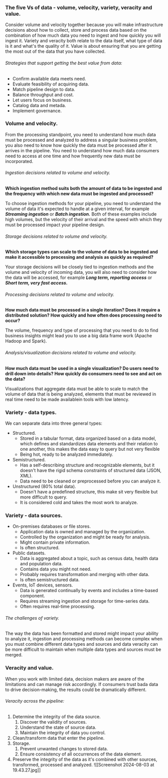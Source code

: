 ### The five Vs of data - volume, velocity, variety, veracity and value.
Consider volume and velocity together because you will make infrastructure decisions about how to collect, store and process data based on the combination of how much data you need to ingest and how quickly you will ingest it.
Variety and veracity both relate to the data itself, what type of data is it and what's the quality of it.
Value is about ensuring that you are getting the most out of the data that you have collected.
###### Strategies that support getting the best value from data:
- Confirm available data meets need.
- Evaluate feasibility of acquiring data.
- Match pipeline design to data.
- Balance throughput and cost.
- Let users focus on business.
- Catalog data and metada.
- Implement governance.
### Volume and velocity.
From the processing standpoint, you need to understand how much data must be processed and analyzed to address a singular business problem, you also need to know how quickly the data must be processed after it arrives in the pipeline.
You need to understand how much data consumers need to access at one time and how frequently new data must be incorporated.
###### Ingestion decisions related to volume and velocity.
**Which ingestion method suits both the amount of data to be ingested and the frequency with which new data must be ingested and processed?**

To choose ingestion methods for your pipeline, you need to understand the volume of data it's expected to handle at a given interval, for example ***Streaming ingestion*** or ***Batch ingestion.***
Both of these examples include high volumes, but the velocity of their arrival and the speed with which they must be processed impact your pipeline design.
###### Storage decisions related to volume and velocity.
**Which storage types can scale to the volume of data to be ingested and make it accessible to processing and analysis as quickly as required?**

Your storage decisions will be closely tied to ingestion methods and the volume and velocity of incoming data, you will also need to consider how the data will be accessed, for example ***Long term, reporting access*** or ***Short term, very fast access.***
###### Processing decisions related to volume and velocity.
**How much data must be processed in a single iteration? Does it require a distributed solution? How quickly and how often does processing need to occur?**

The volume, frequency and type of processing that you need to do to find business insights might lead you to use a big data frame work (Apache Hadoop and Spark).
###### Analysis/visualization decisions related to volume and velocity.
**How much data must be used in a single visualization? Do users need to drill down into details? How quickly do consumers need to see and act on the data?**

Visualizations that aggregate data must be able to scale to match the volume of data that is being analyzed, elements that must be reviewed in real time need to be made availablein tools with low latency.
### Variety - data types.
We can separate data into three general types:
- Structured.
	- Stored in a tabular format, data organized based on a data model, which defines and standardizes data elements and their relation to one another, this makes the data easy to query but not very flexible
	- Being hot, ready to be analyzed immediately.
- Semistructured.
	- Has a self-describing structure and recognizable elements, but it doesn't have the rigid schema constraints of structured data (JSON, XML).
	- Data need to be cleaned or preprocessed before you can analyze it.
- Unstructured (80% total data).
	- Doesn't have a predefined structure, this make sit very flexible but more difficult to query.
	- It is considered cold and takes the most work to analyze.
### Variety - data sources.
- On-premises databases or file stores.
	- Application data is owned and managed by the organization.
	- Controlled by the organization and might be ready for analysis.
	- Might contain private information.
	- Is often structured.
- Public datasets.
	- Data is aggregated about a topic, such as census data, health data and population data.
	- Contains data you might not need.
	- Probably requires transformation and merging with other data.
	- Is often semistructured data.
- Events, IoT devices, sensors.
	- Data is generated continually by events and includes a time-based component.
	- Requires streaming ingestion and storage for time-series data.
	- Often requires real-time processing.
###### The challenges of variety.
The way the data has been formatted and stored might impact your ability to analyze it, ingestion and processing methods can become complex when you must combine different data types and sources and data veracity can be more difficult to maintain when multiple data types and sources must be merged.
### Veracity and value.
When you work with limited data, decision makers are aware of the limitations and can manage risk accordingly. If consumers trust bada data to drive decision-making, the results could be dramatically different.
###### Veracity across the pipeline:
1. Determine the integrity of the data source.
	1. Discover the validity of sources.
	2. Understand the state of source data.
	3. Maintain the integrity of data you control.
2. Clean/transform data that enter the pipeline.
3. Storage.
	1. Prevent unwanted changes to stored data.
	2. Ensure consistency of all occurrences of the data element.
4. Preserve the integrity of the data as it's combined with other sources, transformed, processed and analyzed.
![[Screenshot 2024-08-03 at 19.43.27.jpg]]
